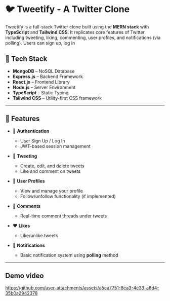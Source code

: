 # 🐦 Tweetify - A Twitter Clone

Tweetify is a full-stack Twitter clone built using the **MERN stack** with **TypeScript** and **Tailwind CSS**. It replicates core features of Twitter including tweeting, liking, commenting, user profiles, and notifications (via polling). Users can sign up, log in

## 🔧 Tech Stack

- **MongoDB** – NoSQL Database
- **Express.js** – Backend Framework
- **React.js** – Frontend Library
- **Node.js** – Server Environment
- **TypeScript** – Static Typing
- **Tailwind CSS** – Utility-first CSS framework

---

## 🚀 Features

- 🔐 **Authentication**
  - User Sign Up / Log In
  - JWT-based session management

- 📝 **Tweeting**
  - Create, edit, and delete tweets
  - Like and comment on tweets

- 👤 **User Profiles**
  - View and manage your profile
  - Follow/unfollow functionality (if implemented)

- 💬 **Comments**
  - Real-time comment threads under tweets

- ❤️ **Likes**
  - Like/unlike tweets

- 🔔 **Notifications**
  - Basic notification system using **polling** method

---

## Demo video


https://github.com/user-attachments/assets/a5ea7751-8ca3-4c33-a6d4-35b0a2942378



